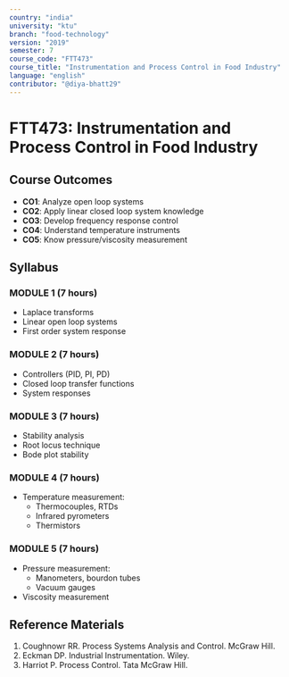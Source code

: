 ```yaml
---
country: "india"
university: "ktu"
branch: "food-technology"
version: "2019"
semester: 7
course_code: "FTT473"
course_title: "Instrumentation and Process Control in Food Industry"
language: "english"
contributor: "@diya-bhatt29"
---
```


# FTT473: Instrumentation and Process Control in Food Industry

## Course Outcomes
- **CO1**: Analyze open loop systems
- **CO2**: Apply linear closed loop system knowledge
- **CO3**: Develop frequency response control
- **CO4**: Understand temperature instruments
- **CO5**: Know pressure/viscosity measurement

## Syllabus
### MODULE 1 (7 hours)
- Laplace transforms
- Linear open loop systems
- First order system response

### MODULE 2 (7 hours)
- Controllers (PID, PI, PD)
- Closed loop transfer functions
- System responses

### MODULE 3 (7 hours)
- Stability analysis
- Root locus technique
- Bode plot stability

### MODULE 4 (7 hours)
- Temperature measurement:
  - Thermocouples, RTDs
  - Infrared pyrometers
  - Thermistors

### MODULE 5 (7 hours)
- Pressure measurement:
  - Manometers, bourdon tubes
  - Vacuum gauges
- Viscosity measurement

## Reference Materials
1. Coughnowr RR. Process Systems Analysis and Control. McGraw Hill.
2. Eckman DP. Industrial Instrumentation. Wiley.
3. Harriot P. Process Control. Tata McGraw Hill.
